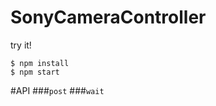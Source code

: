 # SonyCameraController

try it!
```
$ npm install
$ npm start 
```

#API
###```post```
###```wait```
